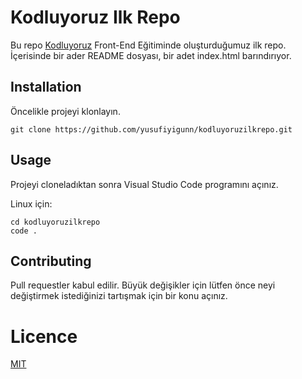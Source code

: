 # Kodluyoruz Ilk Repo
Bu repo [Kodluyoruz]([kodluyoruz.org](https://www.kodluyoruz.org/)) Front-End Eğitiminde oluşturduğumuz ilk repo. İçerisinde bir ader README dosyası, bir adet index.html barındırıyor.

## Installation
Öncelikle projeyi klonlayın.

```
git clone https://github.com/yusufiyigunn/kodluyoruzilkrepo.git
```

## Usage 
Projeyi cloneladıktan sonra Visual Studio Code programını açınız.

Linux için:

```
cd kodluyoruzilkrepo
code .
```

## Contributing
Pull requestler kabul edilir. Büyük değişikler için lütfen önce neyi değiştirmek istediğinizi tartışmak için bir konu açınız.

# Licence
[MIT](LICENSE)
